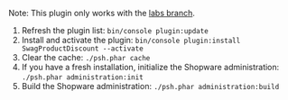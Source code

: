 Note: This plugin only works with the [labs branch](https://github.com/shopware/shopware/tree/labs).


1. Refresh the plugin list: `bin/console plugin:update`
2. Install and activate the plugin:
`bin/console plugin:install SwagProductDiscount --activate`
3. Clear the cache: `./psh.phar cache`
4. If you have a fresh installation, initialize the Shopware administration: `./psh.phar administration:init`
5. Build the Shopware administration: `./psh.phar administration:build`